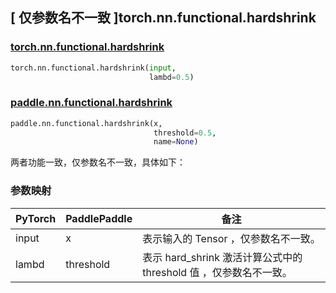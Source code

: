## [ 仅参数名不一致 ]torch.nn.functional.hardshrink

### [torch.nn.functional.hardshrink](https://pytorch.org/docs/stable/generated/torch.nn.functional.hardshrink.html?highlight=hardshrink#torch.nn.functional.hardshrink)

```python
torch.nn.functional.hardshrink(input,
                               lambd=0.5)
```

### [paddle.nn.functional.hardshrink](https://www.paddlepaddle.org.cn/documentation/docs/zh/api/paddle/nn/functional/hardshrink_cn.html)

```python
paddle.nn.functional.hardshrink(x,
                                threshold=0.5,
                                name=None)
```

两者功能一致，仅参数名不一致，具体如下：
### 参数映射
| PyTorch       | PaddlePaddle | 备注                                                   |
| ------------- | ------------ | ------------------------------------------------------ |
| input           | x           | 表示输入的 Tensor ，仅参数名不一致。               |
| lambd           | threshold           | 表示 hard_shrink 激活计算公式中的 threshold 值 ，仅参数名不一致。               |
